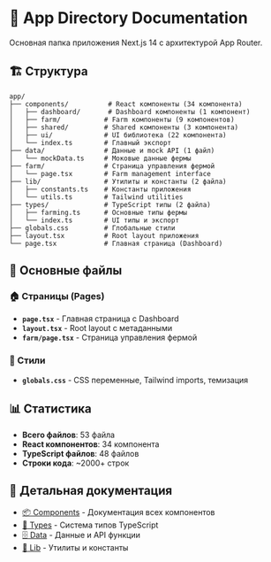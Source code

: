 # 📱 App Directory Documentation

Основная папка приложения Next.js 14 с архитектурой App Router.

## 🏗️ Структура

```
app/
├── components/          # React компоненты (34 компонента)
│   ├── dashboard/       # Dashboard компоненты (1 компонент)
│   ├── farm/           # Farm компоненты (9 компонентов)
│   ├── shared/         # Shared компоненты (3 компонента)
│   ├── ui/             # UI библиотека (22 компонента)
│   └── index.ts        # Главный экспорт
├── data/               # Данные и mock API (1 файл)
│   └── mockData.ts     # Моковые данные фермы
├── farm/               # Страница управления фермой
│   └── page.tsx        # Farm management interface
├── lib/                # Утилиты и константы (2 файла)
│   ├── constants.ts    # Константы приложения
│   └── utils.ts        # Tailwind utilities
├── types/              # TypeScript типы (2 файла)
│   ├── farming.ts      # Основные типы фермы
│   └── index.ts        # UI типы и экспорт
├── globals.css         # Глобальные стили
├── layout.tsx          # Root layout приложения
└── page.tsx            # Главная страница (Dashboard)
```

## 📄 Основные файлы

### 🏠 Страницы (Pages)
- **`page.tsx`** - Главная страница с Dashboard
- **`layout.tsx`** - Root layout с метаданными
- **`farm/page.tsx`** - Страница управления фермой

### 🎨 Стили
- **`globals.css`** - CSS переменные, Tailwind imports, темизация

## 📊 Статистика

- **Всего файлов**: 53 файла
- **React компонентов**: 34 компонента
- **TypeScript файлов**: 48 файлов
- **Строки кода**: ~2000+ строк

## 🔗 Детальная документация

- [📦 Components](./components/) - Документация всех компонентов
- [📝 Types](./types/) - Система типов TypeScript
- [🗄️ Data](./data/) - Данные и API функции
- [🔧 Lib](./lib/) - Утилиты и константы